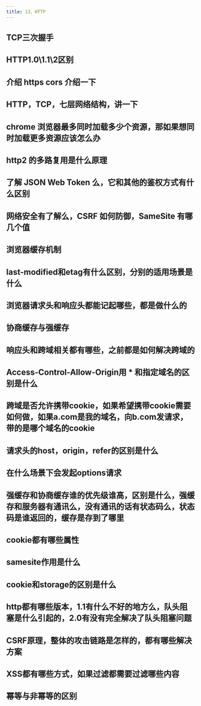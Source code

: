 ```yaml
---
title: 13、HTTP
---
```


## TCP三次握手

## HTTP1.0\1.1\2区别

## 介绍 https cors 介绍一下

## HTTP，TCP，七层网络结构，讲一下

## chrome 浏览器最多同时加载多少个资源，那如果想同时加载更多资源应该怎么办

## http2 的多路复用是什么原理

## 了解 JSON Web Token 么，它和其他的鉴权方式有什么区别

## 网络安全有了解么，CSRF 如何防御，SameSite 有哪几个值

## 浏览器缓存机制

## last-modified和etag有什么区别，分别的适用场景是什么

## 浏览器请求头和响应头都能记起哪些，都是做什么的

## 协商缓存与强缓存

## 响应头和跨域相关都有哪些，之前都是如何解决跨域的

## Access-Control-Allow-Origin用 * 和指定域名的区别是什么

## 跨域是否允许携带cookie，如果希望携带cookie需要如何做，如果a.com是我的域名，向b.com发请求，带的是哪个域名的cookie

## 请求头的host，origin，refer的区别是什么

## 在什么场景下会发起options请求

## 强缓存和协商缓存谁的优先级谁高，区别是什么，强缓存和服务器有通讯么，没有通讯的话有状态码么，状态码是谁返回的，缓存是存到了哪里

## cookie都有哪些属性

## samesite作用是什么

## cookie和storage的区别是什么

## http都有哪些版本，1.1有什么不好的地方么，队头阻塞是什么引起的，2.0有没有完全解决了队头阻塞问题

## CSRF原理，整体的攻击链路是怎样的，都有哪些解决方案

## XSS都有哪些方式，如果过滤都需要过滤哪些内容

## 幂等与非幂等的区别
